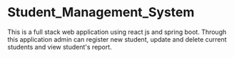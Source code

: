 # Student_Management_System
This is a full stack web application using react js and spring boot.
Through this application admin can register new student, update and delete current students and
view student's report.
